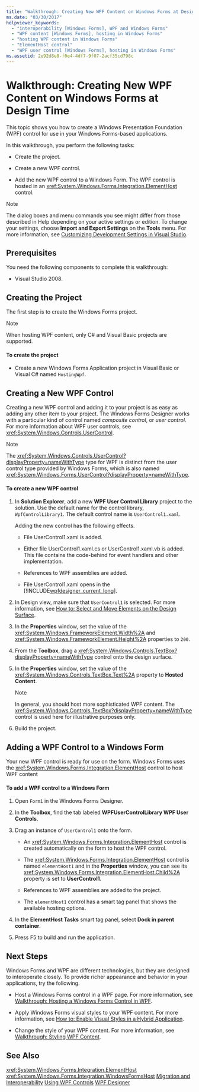 ```yaml
---
title: "Walkthrough: Creating New WPF Content on Windows Forms at Design Time"
ms.date: "03/30/2017"
helpviewer_keywords:
  - "interoperability [Windows Forms], WPF and Windows Forms"
  - "WPF content [Windows Forms], hosting in Windows Forms"
  - "hosting WPF content in Windows Forms"
  - "ElementHost control"
  - "WPF user control [Windows Forms], hosting in Windows Forms"
ms.assetid: 2e92d8e8-f0e4-4df7-9f07-2acf35cd798c
---
```

# Walkthrough: Creating New WPF Content on Windows Forms at Design Time
This topic shows you how to create a Windows Presentation Foundation (WPF) control for use in your Windows Forms-based applications.

 In this walkthrough, you perform the following tasks:

-   Create the project.

-   Create a new WPF control.

-   Add the new WPF control to a Windows Form. The WPF control is hosted in an <xref:System.Windows.Forms.Integration.ElementHost> control.

> [!NOTE]
>  The dialog boxes and menu commands you see might differ from those described in Help depending on your active settings or edition. To change your settings, choose **Import and Export Settings** on the **Tools** menu. For more information, see [Customizing Development Settings in Visual Studio](http://msdn.microsoft.com/library/22c4debb-4e31-47a8-8f19-16f328d7dcd3).

## Prerequisites
 You need the following components to complete this walkthrough:

-   Visual Studio 2008.

## Creating the Project
 The first step is to create the Windows Forms project.

> [!NOTE]
>  When hosting WPF content, only C# and Visual Basic projects are supported.

#### To create the project

-   Create a new Windows Forms Application project in Visual Basic or Visual C# named `HostingWpf`.

## Creating a New WPF Control
 Creating a new WPF control and adding it to your project is as easy as adding any other item to your project. The Windows Forms Designer works with a particular kind of control named *composite control*, or *user control*. For more information about WPF user controls, see <xref:System.Windows.Controls.UserControl>.

> [!NOTE]
>  The <xref:System.Windows.Controls.UserControl?displayProperty=nameWithType> type for WPF is distinct from the user control type provided by Windows Forms, which is also named <xref:System.Windows.Forms.UserControl?displayProperty=nameWithType>.

#### To create a new WPF control

1.  In **Solution Explorer**, add a new **WPF User Control Library** project to the solution. Use the default name for the control library, `WpfControlLibrary1`. The default control name is `UserControl1.xaml`.

     Adding the new control has the following effects.

    -   File UserControl1.xaml is added.

    -   Either file UserControl1.xaml.cs or UserControl1.xaml.vb is added. This file contains the code-behind for event handlers and other implementation.

    -   References to WPF assemblies are added.

    -   File UserControl1.xaml opens in the [!INCLUDE[wpfdesigner_current_long](../../../../includes/wpfdesigner-current-long-md.md)].

2.  In Design view, make sure that `UserControl1` is selected. For more information, see [How to: Select and Move Elements on the Design Surface](http://msdn.microsoft.com/library/54cb70b6-b35b-46e4-a0cc-65189399c474).

3.  In the **Properties** window, set the value of the <xref:System.Windows.FrameworkElement.Width%2A> and <xref:System.Windows.FrameworkElement.Height%2A> properties to `200`.

4.  From the **Toolbox**, drag a <xref:System.Windows.Controls.TextBox?displayProperty=nameWithType> control onto the design surface.

5.  In the **Properties** window, set the value of the <xref:System.Windows.Controls.TextBox.Text%2A> property to **Hosted Content**.

    > [!NOTE]
    >  In general, you should host more sophisticated WPF content. The <xref:System.Windows.Controls.TextBox?displayProperty=nameWithType> control is used here for illustrative purposes only.

6.  Build the project.

## Adding a WPF Control to a Windows Form
 Your new WPF control is ready for use on the form. Windows Forms uses the <xref:System.Windows.Forms.Integration.ElementHost> control to host WPF content

#### To add a WPF control to a Windows Form

1.  Open `Form1` in the Windows Forms Designer.

2.  In the **Toolbox**, find the tab labeled **WPFUserControlLibrary WPF User Controls**.

3.  Drag an instance of `UserControl1` onto the form.

    -   An <xref:System.Windows.Forms.Integration.ElementHost> control is created automatically on the form to host the WPF control.

    -   The <xref:System.Windows.Forms.Integration.ElementHost> control is named `elementHost1` and in the **Properties** window, you can see its <xref:System.Windows.Forms.Integration.ElementHost.Child%2A> property is set to **UserControl1**.

    -   References to WPF assemblies are added to the project.

    -   The `elementHost1` control has a smart tag panel that shows the available hosting options.

4.  In the **ElementHost Tasks** smart tag panel, select **Dock in parent container**.

5.  Press F5 to build and run the application.

## Next Steps
 Windows Forms and WPF are different technologies, but they are designed to interoperate closely. To provide richer appearance and behavior in your applications, try the following.

-   Host a Windows Forms control in a WPF page. For more information, see [Walkthrough: Hosting a Windows Forms Control in WPF](../../../../docs/framework/wpf/advanced/walkthrough-hosting-a-windows-forms-control-in-wpf.md).

-   Apply Windows Forms visual styles to your WPF content. For more information, see [How to: Enable Visual Styles in a Hybrid Application](../../../../docs/framework/wpf/advanced/how-to-enable-visual-styles-in-a-hybrid-application.md).

-   Change the style of your WPF content. For more information, see [Walkthrough: Styling WPF Content](../../../../docs/framework/winforms/advanced/walkthrough-styling-wpf-content.md).

## See Also
 <xref:System.Windows.Forms.Integration.ElementHost>
 <xref:System.Windows.Forms.Integration.WindowsFormsHost>
 [Migration and Interoperability](../../../../docs/framework/wpf/advanced/migration-and-interoperability.md)
 [Using WPF Controls](../../../../docs/framework/winforms/advanced/using-wpf-controls.md)
 [WPF Designer](http://msdn.microsoft.com/library/c6c65214-8411-4e16-b254-163ed4099c26)
